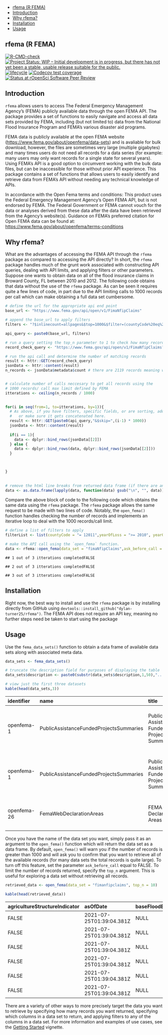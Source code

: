 
-   [rfema (R FEMA)](#rfema-r-fema)
-   [Introduction](#introduction)
-   [Why rfema?](#why-rfema)
-   [Installation](#installation)
-   [Usage](#usage)

## rfema (R FEMA)

[![R-CMD-check](https://github.com/dylan-turner25/rfema/workflows/R-CMD-check/badge.svg)](https://github.com/dylan-turner25/rfema/actions)
[![Project Status: WIP – Initial development is in progress, but there
has not yet been a stable, usable release suitable for the
public.](https://www.repostatus.org/badges/latest/wip.svg)](https://www.repostatus.org/)
[![lifecycle](https://img.shields.io/badge/lifecycle-experimental-orange.svg)](https://lifecycle.r-lib.org/articles/stages.html)
[![Codecov test
coverage](https://codecov.io/gh/dylan-turner25/rfema/branch/main/graph/badge.svg)](https://codecov.io/gh/dylan-turner25/rfema?branch=main)
[![Status at rOpenSci Software Peer
Review](https://badges.ropensci.org/484_status.svg)](https://github.com/ropensci/software-review/issues/484)

<!-- badges: start -->

<!-- [![R-CMD-check](https://github.com/dylan-turner25/rfema/workflows/R-CMD-check/badge.svg)](https://github.com/dylan-turner25/rfema/actions) -->
<!-- badges: end -->

## Introduction

`rfema` allows users to access The Federal Emergency Management Agency’s
(FEMA) publicly available data through the open FEMA API. The package
provides a set of functions to easily navigate and access all data sets
provided by FEMA, including (but not limited to) data from the National
Flood Insurance Program and FEMA’s various disaster aid programs.

FEMA data is publicly available at the open FEMA website
(<https://www.fema.gov/about/openfema/data-sets>) and is avaliable for
bulk download, however, the files are sometimes very large (multiple
gigabytes) and many times users do not need all records for a data
series (for example: many users may only want records for a single state
for several years). Using FEMA’s API is a good option to circumvent
working with the bulk data files, but can be inaccessible for those
without prior API experience. This package contains a set of functions
that allows users to easily identify and retrieve data from FEMA’s API
without needing any technical knowledge of APIs.

In accordance with the Open Fema terms and conditions: This product uses
the Federal Emergency Management Agency’s Open FEMA API, but is not
endorsed by FEMA. The Federal Government or FEMA cannot vouch for the
data or analyses derived from these data after the data have been
retrieved from the Agency’s website(s). Guidance on FEMA’s preferred
citation for Open FEMA data can be found at:
<https://www.fema.gov/about/openfema/terms-conditions>

## Why rfema?

What are the advantages of accessing the FEMA API through the `rfema`
package as compared to accessing the API directly? In short, the `rfema`
package handles much of the grunt work associated with constructing API
queries, dealing with API limits, and applying filters or other
parameters. Suppose one wants to obtain data on all of the flood
insurance claims in Broward County, FL between 2010 and 2012. The
following code obtains that data without the use of the `rfema` package.
As can be seen it requires quite a few lines of code, in part due to the
API limiting calls to 1000 records per call which can make obtaining a
full data set cumbersome.

``` r
# define the url for the appropriate api end point
base_url <- "https://www.fema.gov/api/open/v1/FimaNfipClaims"

# append the base_url to apply filters
filters <- "?$inlinecount=allpages&$top=1000&$filter=(countyCode%20eq%20'12011')%20and%20(yearOfLoss%20ge%20'2010')%20and%20(yearOfLoss%20le%20'2012')"

api_query <- paste0(base_url, filters)

# run a query setting the top_n parameter to 1 to check how many records match the filters
record_check_query <- "https://www.fema.gov/api/open/v1/FimaNfipClaims?$inlinecount=allpages&$top=1&$select=id&$filter=(countyCode%20eq%20'12011')%20and%20(yearOfLoss%20ge%20'2010')%20and%20(yearOfLoss%20le%20'2012')"

# run the api call and determine the number of matching records
result <- httr::GET(record_check_query)
jsonData <- httr::content(result)        
n_records <- jsonData$metadata$count # there are 2119 records meaning we will need three seperate API calls to get all the data


# calculate number of calls neccesary to get all records using the 
# 1000 records/ call max limit defined by FEMA
itterations <- ceiling(n_records / 1000)
  

for(i in seq(from=1, to=itterations, by=1)){
  # As above, if you have filters, specific fields, or are sorting, add that to the base URL 
  #   or make sure it gets concatenated here.
  result <- httr::GET(paste0(api_query,"&$skip=",(i-1) * 1000))
  jsonData <- httr::content(result)         
  
  if(i == 1){
    data <- dplyr::bind_rows(jsonData[[2]])
  } else {
    data <- dplyr::bind_rows(data, dplyr::bind_rows(jsonData[[2]]))
  }
  


}
 
  
# remove the html line breaks from returned data frame (if there are any)  
data <- as.data.frame(lapply(data, function(data) gsub("\n", "", data)))
```

Compare the above block of code to the following code which obtains the
same data using the `rfema` package. The `rfema` package allows the same
request to be made with two lines of code. Notably, the `open_fema()`
function handles checking the number of records and implements an
iterative loop to deal with the 1000 records/call limit.

``` r
# define a list of filters to apply
filterList <- list(countyCode = "= 12011",yearOfLoss = ">= 2010", yearOfLoss = "<= 2012")

# make the API call using the `open_fema` function.
data <- rfema::open_fema(data_set = "fimaNfipClaims",ask_before_call = F, filters = filterList )
```

    ## 1 out of 3 itterations completedFALSE

    ## 2 out of 3 itterations completedFALSE

    ## 3 out of 3 itterations completedFALSE

## Installation

Right now, the best way to install and use the `rfema` package is by
installing directly from GitHub using
`devtools::install_github("dylan-turner25/rfema")`. The FEMA API does
not require an API key, meaning no further steps need be taken to start
using the package

## Usage

Use the `fema_data_sets()` function to obtain a data frame of available
data sets along with associated meta data.

``` r
data_sets <- fema_data_sets()

# truncate the description field for purposes of displaying the table
data_sets$description <- paste0(substr(data_sets$description,1,50),"...")

# view just the first three datasets
kable(head(data_sets,3))
```

| identifier  | name                                    | title                                      | description                                         | distribution.accessURL                                                         | distribution.format | distribution.datasetSize | distribution.accessURL.1                                                        | distribution.format.1 | distribution.datasetSize.1 | distribution.accessURL.2                                                         | distribution.format.2 | distribution.datasetSize.2 | webService                                                                 | dataDictionary                                                                           | keyword                                                    | modified                 | publisher                           | contactPoint | mbox                | accessLevel | landingPage                              | temporal    | api  | version | bureauCode | programCode | accessLevelComment | license | spatial | theme                | dataQuality | accrualPeriodicity | language | primaryITInvestmentUII | issued                   | systemOfRecords | deprecated | hash                             | lastRefresh              | recordCount | depApiMessage | depNewURL | depWebMessage | lastDataSetRefresh       | id                       | accessUrl | format | depDate | keyword1 | keyword2 | keyword3 | keyword4 | keyword5 | keyword6 | keyword7 | keyword8 | keyword9 | keyword10 | keyword11 | keyword12 | keyword13 | keyword14 | references |
|:------------|:----------------------------------------|:-------------------------------------------|:----------------------------------------------------|:-------------------------------------------------------------------------------|:--------------------|:-------------------------|:--------------------------------------------------------------------------------|:----------------------|:---------------------------|:---------------------------------------------------------------------------------|:----------------------|:---------------------------|:---------------------------------------------------------------------------|:-----------------------------------------------------------------------------------------|:-----------------------------------------------------------|:-------------------------|:------------------------------------|:-------------|:--------------------|:------------|:-----------------------------------------|:------------|:-----|:--------|:-----------|:------------|:-------------------|:--------|:--------|:---------------------|:------------|:-------------------|:---------|:-----------------------|:-------------------------|:----------------|:-----------|:---------------------------------|:-------------------------|:------------|:--------------|:----------|:--------------|:-------------------------|:-------------------------|:----------|:-------|:--------|:---------|:---------|:---------|:---------|:---------|:---------|:---------|:---------|:---------|:----------|:----------|:----------|:----------|:----------|:-----------|
| openfema-1  | PublicAssistanceFundedProjectsSummaries | Public Assistance Funded Project Summaries | FEMA provides supplemental Federal disaster grant … | <https://www.fema.gov/api/open/v1/PublicAssistanceFundedProjectsSummaries.csv> | csv                 | small (10MB - 50MB)      | <https://www.fema.gov/api/open/v1/PublicAssistanceFundedProjectsSummaries.json> | json                  | medium (50MB - 500MB)      | <https://www.fema.gov/api/open/v1/PublicAssistanceFundedProjectsSummaries.jsona> | jsona                 | medium (50MB - 500MB)      | <https://www.fema.gov/api/open/v1/PublicAssistanceFundedProjectsSummaries> | <https://www.fema.gov/openfema-data-page/public-assistance-funded-projects-summaries-v1> | public, assistance, disaster, grant, funding, sub-grantees | 2019-05-30T04:00:00.000Z | Federal Emergency Management Agency | OpenFEMA     | <openfema@fema.gov> | public      | <https://www.fema.gov/assistance/public> | 1980-02-01/ | TRUE | 1       | 024:70     | 024:039     |                    |         |         | Public Assistance    | true        | R/P1D              | en-US    |                        | 2010-01-21T05:00:00.000Z |                 | FALSE      | bd507ed0181bba91866372a0a5d3c3e4 | 2021-11-09T17:36:48.359Z | 171463      |               |           |               | 2021-11-09T17:36:48.359Z | 5dd723598ca22d24d423eb6f | NA        | NA     | NA      | NA       | NA       | NA       | NA       | NA       | NA       | NA       | NA       | NA       | NA        | NA        | NA        | NA        | NA        | NA         |
| openfema-1  | PublicAssistanceFundedProjectsSummaries | Public Assistance Funded Project Summaries | FEMA provides supplemental Federal disaster grant … | <https://www.fema.gov/api/open/v1/PublicAssistanceFundedProjectsSummaries.csv> | csv                 | small (10MB - 50MB)      | <https://www.fema.gov/api/open/v1/PublicAssistanceFundedProjectsSummaries.json> | json                  | medium (50MB - 500MB)      | <https://www.fema.gov/api/open/v1/PublicAssistanceFundedProjectsSummaries.jsona> | jsona                 | medium (50MB - 500MB)      | <https://www.fema.gov/api/open/v1/PublicAssistanceFundedProjectsSummaries> | <https://www.fema.gov/openfema-data-page/public-assistance-funded-projects-summaries-v1> | public, assistance, disaster, grant, funding, sub-grantees | 2019-05-30T04:00:00.000Z | Federal Emergency Management Agency | OpenFEMA     | <openfema@fema.gov> | public      | <https://www.fema.gov/assistance/public> | 1980-02-01/ | TRUE | 1       | 024:70     | 024:039     |                    |         |         | Public Assistance    | true        | R/P1D              | en-US    |                        | 2010-01-21T05:00:00.000Z |                 | FALSE      | bd507ed0181bba91866372a0a5d3c3e4 | 2021-11-09T17:36:48.359Z | 171463      |               |           |               | 2021-11-09T17:36:48.359Z | 5dd723598ca22d24d423eb6f | NA        | NA     | NA      | NA       | NA       | NA       | NA       | NA       | NA       | NA       | NA       | NA       | NA        | NA        | NA        | NA        | NA        | NA         |
| openfema-26 | FemaWebDeclarationAreas                 | FEMA Web Declaration Areas                 | This data set contains general information on decl… | <https://www.fema.gov/api/open/v1/FemaWebDeclarationAreas.csv>                 | csv                 | medium (50MB - 500MB)    | <https://www.fema.gov/api/open/v1/FemaWebDeclarationAreas.json>                 | json                  | medium (50MB - 500MB)      | <https://www.fema.gov/api/open/v1/FemaWebDeclarationAreas.jsona>                 | jsona                 | medium (50MB - 500MB)      | <https://www.fema.gov/api/open/v1/FemaWebDeclarationAreas>                 | <https://www.fema.gov/openfema-data-page/fema-web-declaration-areas-v1>                  | disaster, declaration, fema website                        | 2019-09-26T04:00:00.000Z | Federal Emergency Management Agency | OpenFEMA     | <openfema@fema.gov> | public      | <https://www.fema.gov/disasters>         | 1960-11-01/ | TRUE | 1       | 024:70     | 024:039     |                    |         |         | Disaster Information | true        | R/PT20M            | en-US    |                        | NA                       |                 | FALSE      | 89eaca0ba42130ddbd5477ed92fee30b | 2021-11-09T19:31:35.318Z | 438102      |               |           |               | 2021-11-09T19:31:35.318Z | 5dd723598ca22d24d423eb73 | NA        | NA     | NA      | NA       | NA       | NA       | NA       | NA       | NA       | NA       | NA       | NA       | NA        | NA        | NA        | NA        | NA        | NA         |

Once you have the name of the data set you want, simply pass it as an
argument to the `open_fema()` function which will return the data set as
a data frame. By default, `open_fema()` will warn you if the number of
records is greater than 1000 and will ask you to confirm that you want
to retrieve all of the available records (for many data sets the total
records is quite large). To turn off this feature, set the parameter
`ask_before_call` equal to FALSE. To limit the number of records
returned, specify the `top_n` argument. This is useful for exploring a
data set without retrieving all records.

``` r
retrieved_data <- open_fema(data_set = "fimanfipclaims", top_n = 10)

kable(head(retrieved_data))
```

| agricultureStructureIndicator | asOfDate                 | baseFloodElevation | basementEnclosureCrawlspace | reportedCity            | condominiumIndicator | policyCount | countyCode | communityRatingSystemDiscount | dateOfLoss               | elevatedBuildingIndicator | elevationCertificateIndicator | elevationDifference | censusTract | floodZone | houseWorship | latitude | longitude | locationOfContents | lowestAdjacentGrade | lowestFloorElevation | numberOfFloorsInTheInsuredBuilding | nonProfitIndicator | obstructionType | occupancyType | originalConstructionDate | originalNBDate           | amountPaidOnBuildingClaim | amountPaidOnContentsClaim | amountPaidOnIncreasedCostOfComplianceClaim | postFIRMConstructionIndicator | rateMethod | smallBusinessIndicatorBuilding | state | totalBuildingInsuranceCoverage | totalContentsInsuranceCoverage | yearOfLoss | reportedZipcode | primaryResidence | id                       |
|:------------------------------|:-------------------------|:-------------------|:----------------------------|:------------------------|:---------------------|:------------|:-----------|:------------------------------|:-------------------------|:--------------------------|:------------------------------|:--------------------|:------------|:----------|:-------------|:---------|:----------|:-------------------|:--------------------|:---------------------|:-----------------------------------|:-------------------|:----------------|:--------------|:-------------------------|:-------------------------|:--------------------------|:--------------------------|:-------------------------------------------|:------------------------------|:-----------|:-------------------------------|:------|:-------------------------------|:-------------------------------|:-----------|:----------------|:-----------------|:-------------------------|
| FALSE                         | 2021-07-25T01:39:04.381Z | NULL               | NULL                        | Temporarily Unavailable | N                    | 1           | 30009      | NULL                          | 2011-07-12T04:00:00.000Z | TRUE                      | NULL                          | NULL                | 30009000300 | AE        | FALSE        | 45.2     | -109.2    | 0                  | NULL                | 0                    | 2                                  | FALSE              | 50              | 1             | 1975-01-01T05:00:00.000Z | 2011-04-13T04:00:00.000Z | 593.5                     | NULL                      | NULL                                       | FALSE                         | 1          | FALSE                          | MT    | 150000                         | 0                              | 2011       | 59068           | TRUE             | 6175bc553f4df1156c4c42d1 |
| FALSE                         | 2021-07-25T01:39:04.381Z | NULL               | 1                           | Temporarily Unavailable | N                    | 1           | 24033      | 5                             | 2007-01-01T05:00:00.000Z | FALSE                     | NULL                          | NULL                | 24033801600 | X         | FALSE        | 38.8     | -77.0     | 0                  | NULL                | 0                    | 3                                  | FALSE              | NULL            | 1             | 1953-01-01T05:00:00.000Z | 2006-11-15T05:00:00.000Z | NULL                      | NULL                      | NULL                                       | FALSE                         | 7          | FALSE                          | MD    | 100000                         | 40000                          | 2007       | 20745           | TRUE             | 6175bc553f4df1156c4c42d0 |
| FALSE                         | 2021-07-25T01:39:04.381Z | NULL               | 2                           | Temporarily Unavailable | N                    | 1           | 29189      | NULL                          | 2008-09-13T04:00:00.000Z | FALSE                     | NULL                          | NULL                | 29189215700 | AE        | FALSE        | 38.7     | -90.3     | 0                  | NULL                | 0                    | 2                                  | FALSE              | NULL            | 1             | 1957-01-01T05:00:00.000Z | 1996-02-08T05:00:00.000Z | 118224.96                 | 26300                     | NULL                                       | FALSE                         | 1          | FALSE                          | MO    | 250000                         | 0                              | 2008       | 63130           | TRUE             | 6175bc553f4df1156c4c42d6 |
| FALSE                         | 2021-07-25T01:39:04.381Z | NULL               | NULL                        | Temporarily Unavailable | N                    | 1           | 12086      | 10                            | 1992-08-24T04:00:00.000Z | FALSE                     | 3                             | 2                   | 12086008405 | AE        | FALSE        | 25.7     | -80.3     | 0                  | NULL                | 0                    | 1                                  | FALSE              | 10              | 1             | 1988-01-01T05:00:00.000Z | 1988-06-15T04:00:00.000Z | NULL                      | NULL                      | NULL                                       | TRUE                          | 1          | FALSE                          | FL    | 185000                         | 52500                          | 1992       | 33176           | FALSE            | 6175bc553f4df1156c4c42d7 |
| FALSE                         | 2021-07-25T01:39:04.381Z | NULL               | NULL                        | Temporarily Unavailable | N                    | 1           | 48201      | 7                             | 1989-08-01T04:00:00.000Z | FALSE                     | NULL                          | NULL                | 48201350400 | X         | FALSE        | 29.6     | -95.2     | 0                  | NULL                | 0                    | 3                                  | FALSE              | 10              | 1             | 1974-12-31T05:00:00.000Z | 1984-12-20T05:00:00.000Z | NULL                      | NULL                      | NULL                                       | FALSE                         | 1          | FALSE                          | TX    | 88700                          | 25600                          | 1989       | 77089           | FALSE            | 6175bc553f4df1156c4c42d8 |
| FALSE                         | 2021-07-25T01:39:04.381Z | NULL               | NULL                        | Temporarily Unavailable | N                    | 1           | 51810      | 7                             | 1998-02-05T05:00:00.000Z | FALSE                     | NULL                          | NULL                | 51810045412 | X         | FALSE        | 36.7     | -75.9     | 0                  | NULL                | 0                    | 2                                  | FALSE              | 10              | 1             | 1984-07-01T04:00:00.000Z | 1988-09-23T04:00:00.000Z | 342.57                    | NULL                      | NULL                                       | TRUE                          | 1          | FALSE                          | VA    | 185000                         | 60000                          | 1998       | 23456           | TRUE             | 6175bc553f4df1156c4c42d9 |

There are a variety of other ways to more precisely target the data you
want to retrieve by specifying how many records you want returned,
specifying which columns in a data set to return, and applying filters
to any of the columns in a data set. For more information and examples
of use cases, see the [Getting
Started](docs/articles/getting_started.html) vignette.
